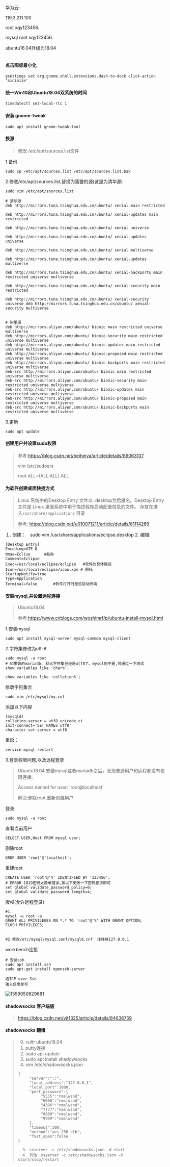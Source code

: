 



华为云:

119.3.211.100

root  xqy123456.

mysql root xqy123456.



ubuntu16.04升级为18.04

```

```



#### 点击图标最小化

```SHELL
gsettings set org.gnome.shell.extensions.dash-to-dock click-action 'minimize'
```

#### 统一Win10和Ubuntu18.04双系统的时间

```shell
timedatectl set-local-rtc 1
```

#### 安装 gnome-tweak

```SHELL
sudo apt install gnome-tweak-tool
```



#### 换源

> 修改 /etc/apt/sources.list文件

1.备份

```shell
sudo cp /etc/apt/sources.list /etc/apt/sources.list.bak
```

2.修改/etc/apt/sources.list,替换为需要的源(这里为清华源)

```shell
sudo vim /etc/apt/sources.list

# 清华源
deb http://mirrors.tuna.tsinghua.edu.cn/ubuntu/ xenial main restricted

deb http://mirrors.tuna.tsinghua.edu.cn/ubuntu/ xenial-updates main restricted

deb http://mirrors.tuna.tsinghua.edu.cn/ubuntu/ xenial universe

deb http://mirrors.tuna.tsinghua.edu.cn/ubuntu/ xenial-updates universe

deb http://mirrors.tuna.tsinghua.edu.cn/ubuntu/ xenial multiverse

deb http://mirrors.tuna.tsinghua.edu.cn/ubuntu/ xenial-updates multiverse

deb http://mirrors.tuna.tsinghua.edu.cn/ubuntu/ xenial-backports main restricted universe multiverse

deb http://mirrors.tuna.tsinghua.edu.cn/ubuntu/ xenial-security main restricted

deb http://mirrors.tuna.tsinghua.edu.cn/ubuntu/ xenial-security universe deb http://mirrors.tuna.tsinghua.edu.cn/ubuntu/ xenial-security multiverse


# 阿里源
deb http://mirrors.aliyun.com/ubuntu/ bionic main restricted universe multiverse
deb http://mirrors.aliyun.com/ubuntu/ bionic-security main restricted universe multiverse
deb http://mirrors.aliyun.com/ubuntu/ bionic-updates main restricted universe multiverse
deb http://mirrors.aliyun.com/ubuntu/ bionic-proposed main restricted universe multiverse
deb http://mirrors.aliyun.com/ubuntu/ bionic-backports main restricted universe multiverse
deb-src http://mirrors.aliyun.com/ubuntu/ bionic main restricted universe multiverse
deb-src http://mirrors.aliyun.com/ubuntu/ bionic-security main restricted universe multiverse
deb-src http://mirrors.aliyun.com/ubuntu/ bionic-updates main restricted universe multiverse
deb-src http://mirrors.aliyun.com/ubuntu/ bionic-proposed main restricted universe multiverse
deb-src http://mirrors.aliyun.com/ubuntu/ bionic-backports main restricted universe multiverse

```

3.更新

```shell
sudo apt update
```



#### 创建用户并设置sudo权限

> 参考:https://blog.csdn.net/heiheiya/article/details/86063137
>
> vim /etc/sudoers 
>
> 
>
> root ALL=(ALL:ALL) ALL

#### 为软件创建桌面快捷方式

> Linux 系统中的Desktop Entry 文件以 .desktop为后缀名。Desktop Entry 文件是 Linux 桌面系统中用于描述程序启动配置信息的文件。 
> 存放在进入`/usr/share/applications` 目录
>
> 参考: https://blog.csdn.net/u010071211/article/details/81114269

１. 创建：　sudo vim /usr/share/applications/eclipse.desktop
2. 编辑: 

   ```shell
   [Desktop Entry]
   Encoding=UTF-8
   Nmae=Eclise  	#名称
   Comment=Eclipse
   Exec=/usr/local/eclipse/eclipse   #软件的具体路径
   Icon=/usr/local/eclipse/icon.xpm	# 图标
   StartupNotify=true
Type=Application
   Terminal=false		#软件打开时是否启动终端
   ```
   

#### 安装mysql,并设置远程连接

> Ubuntu18.04 
>
> 参考:https://www.cnblogs.com/woshimrf/p/ubuntu-install-mysql.html

1.安装mysql

```shell
sudo apt install mysql-server mysql-common mysql-client
```

2.字符集修改为utf-8

```mysql
sudo mysql -u root 
# 如果装的mariadb, 默认字符集已经是utf8了。mysql则不是,可通过一下测试
show variables like 'char%';

show variables like 'collation%';
```

修改字符集合

```shell
sudo vim /etc/mysql/my.cnf
```

添加以下内容

```shell
[mysqld]
collation-server = utf8_unicode_ci
init-connect='SET NAMES utf8'
character-set-server = utf8
```

重启：

```shell
service mysql restart
```

3.登录权限问题,以及远程登录

> Ubuntu18.04 安装mysql或者mariadb之后，发现普通用户和远程都没有权限连接。
>
> Access denied for user: 'root@localhost'
>
> 解决:删除root,重新创建用户

登录

```shell
sudo mysql -u root
```

查看当前用户

```mysql
SELECT USER,Host FROM mysql.user;
```

删除root

```mysql
DROP USER 'root'@'localhost';
```

重建root

```mysql
CREATE USER 'root'@'%' IDENTIFIED BY '123456';
# ERROR 1819密码太简单错误,按以下更改一下密码要求即可
set global validate_password_policy=0;
set global validate_password_length=4;
```

授权(允许远程登录)

```mysql
#1.
mysql -u root -p
GRANT ALL PRIVILEGES ON *.* TO 'root'@'%' WITH GRANT OPTION;
FLUSH PRIVILEGES;


#2.修改/etc/mysql/mysql.conf/mysqld.cnf  注释掉127.0.0.1
```

workbench连接

```
# 安装ssh
sudo apt install ssh
sudo apt-get install openssh-server

选TCP over Ssh
输入信息即可

```

![1559050829681](/home/xuqingyuan/.config/Typora/typora-user-images/1559050829681.png)

#### shadowsocks  客户端版

> https://blog.csdn.net/yjt1325/article/details/84638759

#### shadowsocks 翻墙

> 0. vultr ubuntu18.04
> 1. putty连接
> 2. sudo apt update
> 3. sudo apt install shadowsocks
> 4. vim /etc/shadowsocks.json
>
> ```
> {
>      "server":"::",  
>      "local_address":"127.0.0.1",
>      "local_port":1080,
>      "port_password":{
>           "5555":"nmslwsnd",  
>           "6666":"nmslwsnd",
>           "4396":"nmslwsnd",
>           "7777":"nmslwsnd",
>           "8888":"nmslwsnd",
>           "9999":"nmslwsnd"
>      },
>      "timeout":300,
>      "method":"aes-256-cfb",  
>      "fast_open":false
> }
> ```
>
>       3. ssserver -c /etc/shadowsocks.json -d start
>       4. 其他：ssserver -c /etc/shadowsocks.json -d start/stop/restart





